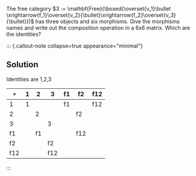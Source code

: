 The free category 
$3 := \mathbf{Free}(\boxed{\overset{v_1}\bullet \xrightarrow{f_1}\overset{v_2}{\bullet}\xrightarrow{f_2}\overset{v_3}{\bullet}})$ 
has three objects and six morphisms. Give the morphisms names and write out the 
composition operation in a 6x6 matrix. Which are the identities?

::: {.callout-note collapse=true appearance="minimal"}
## Solution
Identities are 1,2,3

| $\circ$ | 1 | 2  | 3   | f1 | f2  | f12 |
|---------|---|----|-----|----|-----|------|
| 1       | 1 |    |     | f1 |     | f12 |
| 2       |   | 2  |     |    | f2  |     |
| 3       |   |    | 3   |    |     |     |
| f1      |   | f1 |     |    | f12 |     |
| f2      |   |    | f2  |    |     |     |
| f12     |   |    | f12 |    |     |     |

:::
